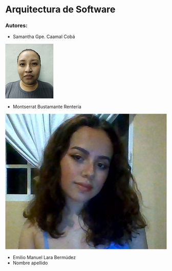 # Arquitectura de Software #

### Autores: ###
*   Samantha Gpe. Caamal Cobá

![image](https://raw.githubusercontent.com/SamanthaCaamal/arquitectura_sw/main/Fotos/samantha.jpg)

*   Montserrat Bustamante Rentería

![image](https://raw.githubusercontent.com/SamanthaCaamal/arquitectura_sw/main/Fotos/montse.jpg)

*   Emilio Manuel Lara Bermúdez
*   Nombre apellido
